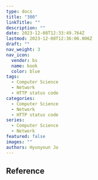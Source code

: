 ```yaml
---
type: docs
title: "300"
linkTitle: ""
description: ""
date: 2023-12-08T12:33:49.764Z
lastmod: 2023-12-08T12:36:06.006Z
draft: ""
nav_weight: 3
nav_icon:
  vendor: bs
  name: book
  color: blue
tags:
  - Computer Science
  - Network
  - HTTP status code
categories:
  - Computer Science
  - Network
  - HTTP status code
series:
  - Computer Science
  - Network
featured: false
images: ""
authors: Hyunyoun Jo
---
```


## Reference
